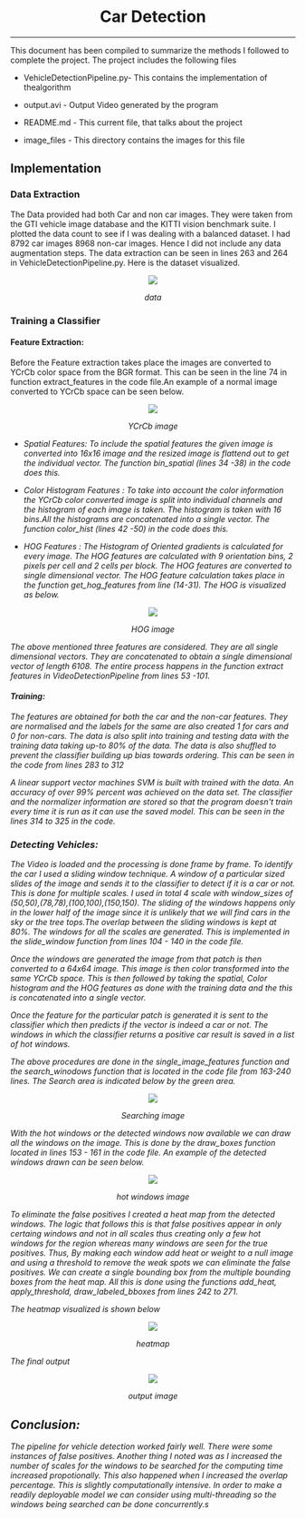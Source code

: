<h1><center> Car Detection</center></h1> 

---

This document has been compiled to summarize the methods I followed to complete the project. The project includes the following files

* VehicleDetectionPipeline.py- This contains the implementation of thealgorithm

* output.avi - Output Video generated by the program

* README.md - This current file, that talks about the project

* image_files - This directory contains the images for this file

<h2> Implementation </h2>
<h3> Data Extraction </h3>
The Data provided had both Car and non car images. They were taken from the GTI vehicle image database and the KITTI vision benchmark suite. I plotted the data count to see if I was dealing with a balanced dataset. I had 8792 car images 8968 non-car images. Hence I did not include any data augmentation steps. The data extraction can be seen in lines 263 and 264 in VehicleDetectionPipeline.py. Here is the dataset visualized.

<p align="center"> <img src="image_files/data_set_.jpg"></p>
<p align="center"><i>data</i></p>

<h3> Training a Classifier</h3>
<h4> Feature Extraction: </h4>
Before the Feature extraction takes place the images are converted to YCrCb color space from the BGR format. This can be seen in the line 74 in function extract_features in the code file.An example of a normal image converted to YCrCb space can be seen below.
<p align="center"><img src="image_files/ycrcb_.jpg"></p>
<p align="center"><i> YCrCb image </center></p>

* Spatial Features: To include the spatial features the given image is converted into 16x16 image and the resized image is flattend out to get the individual vector. The function bin_spatial (lines 34 -38) in the code does this.

* Color Histogram Features : To take into account the color information the YCrCb color converted image is split into individual channels and the histogram of each image is taken. The histogram is taken with 16 bins.All the histograms are concatenated into a single vector. The function color_hist (lines 42 -50) in the code does this.

* HOG Features : The Histogram of Oriented gradients is calculated for every image. The HOG features are calculated with 9 orientation bins, 2 pixels per cell and 2 cells per block. The HOG features are converted to single dimensional vector. The HOG feature calculation takes place in the function get_hog_features from line (14-31). The HOG is visualized as below.

<p align="center"><img src="image_files/hog_.jpg "HIG image"></p>
<p align="center"><i> HOG image </p></i>

The above mentioned three features are considered. They are all single dimensional vectors. They are concatenated to obtain a single dimensional vector of length 6108. The entire process happens in the function extract features in VideoDetectionPipeline from lines 53 -101.

<h4> Training:</h4>
The features are obtained for both the car and the non-car features. They are normalised and the labels for the same are also created 1 for cars and 0 for non-cars. The data is also split into training and testing data with the training data taking up-to 80% of the data. The data is also shuffled to prevent the classifier building up bias towards ordering. This can be seen in the code from lines 283 to 312

A linear support vector machines SVM is built with trained with the data. An accuracy of over 99% percent was achieved on the data set. The classifier and the normalizer information are stored so that the program doesn't train every time it is run as it can use the saved model. This can be seen in the lines 314 to 325 in the code.

<h3> Detecting Vehicles: </h3>
The Video is loaded and the processing is done frame by frame. To identify the car I used a sliding window technique. A window of a particular sized slides of the image and sends it to the classifier to detect if it is a car or not. This is done for multiple scales. I used  in total 4 scale with window_sizes of (50,50),(78,78),(100,100),(150,150). The sliding of the windows happens only in the lower half of the image since it is unlikely that we will find cars in the sky or the tree tops.The overlap between the sliding windows is kept at 80%. The windows for all the scales are generated. This is implemented in the slide_window function from lines 104 - 140 in the code file.     

Once the windows are generated the image from that patch is then converted to a 64x64 image. This image is then color transformed into the same YCrCb space. This is then followed by taking the spatial, Color histogram and the HOG features as done with the training data and the this is concatenated into a single vector. 

Once the feature for the particular patch is generated it is sent to the classifier which then predicts if the vector is indeed a car or not. The windows in which the classifier returns a positive car result is saved in a list of hot windows.

The above procedures are done in the single_image_features function and the search_winodows function that is located in the code file from 163-240 lines. The Search area is indicated below by the green area.

<p align="center"><img src="image_files/search_.jpg"></p>
<p align="center"><i> Searching image </p></i>

With the hot windows or the detected windows now available we can draw all the windows on the image. This is done by the draw_boxes function located in lines 153 - 161 in the code file. An example of the detected windows drawn can be seen below.

<p align="center"><img src="image_files/hot_.jpg"></p>
<p align="center"><i> hot windows image </p></i>

To eliminate the false positives I created a heat map from the detected windows. The logic that follows this is that false positives appear in only certaing windows and not in all scales thus creating only a few hot windows for the region whereas many windows are seen for the true positives. Thus, By making each window add heat or weight to a null image and using a threshold to remove the weak spots we can eliminate the false positives. We can create a single bounding box from the multiple bounding boxes from the heat map. All this is done using the functions add_heat, apply_threshold, draw_labeled_bboxes from lines 242 to 271. 

The heatmap visualized is shown below

<p align="center"><img src="image_files/heat_.jpg"></p>
<p align="center"><i> heatmap </p></i>


The final output

<p align="center"><img src="image_files/output_.jpg"></p>
<p align="center"><i> output image </p></i>

<h2> Conclusion: </h2>
The pipeline for vehicle detection worked fairly well. There were some instances of false positives. Another thing I noted was as I increased the number of scales for the windows to be searched for the computing time increased propotionally. This also happened when I increased the overlap percentage. This is slightly computationally intensive. In order to make a readily deployable model we can consider using multi-threading so the windows being searched can be done concurrently.s